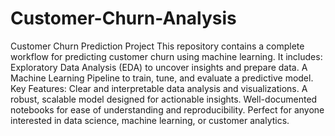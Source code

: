 # Customer-Churn-Analysis
 Customer Churn Prediction Project This repository contains a complete workflow for predicting customer churn using machine learning. It includes:  Exploratory Data Analysis (EDA) to uncover insights and prepare data. A Machine Learning Pipeline to train, tune, and evaluate a predictive model. Key Features:  Clear and interpretable data analysis and visualizations. A robust, scalable model designed for actionable insights. Well-documented notebooks for ease of understanding and reproducibility. Perfect for anyone interested in data science, machine learning, or customer analytics.
